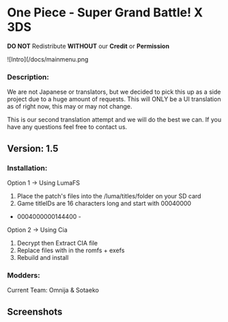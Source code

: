 # One Piece - Super Grand Battle! X 3DS
**DO NOT** Redistribute **WITHOUT** our **Credit** or **Permission**

![Intro](/docs/mainmenu.png

### Description:
We are not Japanese or translators, but we decided to pick this up as a side 
project due to a huge amount of requests.
This will ONLY be a UI translation as of right now, this may or may not change.

This is our second translation attempt and we will do the best we can.
If you have any questions feel free to contact us.

## Version: 1.5

### Installation:
Option 1 -> Using LumaFS
1. Place the patch's files into the /luma/titles/<titleID>folder on your SD card
2. Game titleIDs are 16 characters long and start with 00040000
- 0004000000144400 -

Option 2 -> Using Cia
1. Decrypt then Extract CIA file
2. Replace files with in the romfs + exefs
3. Rebuild and install

### Modders:
Current Team:
Omnija & Sotaeko

## Screenshots

